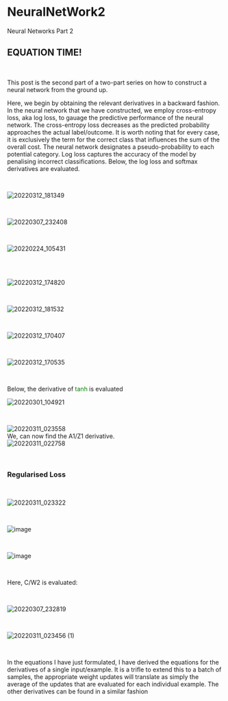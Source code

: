 # NeuralNetWork2
Neural Networks Part 2

<h2>EQUATION TIME!</h2>
<br>
 


This post is the second part of a two-part series on how to construct a neural network from the ground up.

Here, we begin by obtaining the relevant derivatives in a backward fashion. In the neural network that we have constructed, we employ cross-entropy loss, aka log loss, to gauage the predictive performance of the neural network. The cross-entropy loss decreases as the predicted probability approaches the actual label/outcome. It is worth noting that for every case, it is exclusively the term for the correct class that influences the sum of the overall cost. The neural network designates a pseudo-probability to each potential category. Log loss captures the accuracy of the model by penalising incorrect classifications. Below, the log loss and softmax derivatives are evaluated.

<br>

![20220312_181349](https://user-images.githubusercontent.com/81494595/158041789-feaa74d8-0a9b-4684-a00b-cd53af4e6a1a.jpg)


<br>


![20220307_232408](https://user-images.githubusercontent.com/81494595/157572621-35831cbc-2fec-4aad-843e-40c0016f3819.jpg)

<br>

![20220224_105431](https://user-images.githubusercontent.com/81494595/157787880-90d50e9e-f89e-40e2-b7bc-6806425df7f5.jpg)


<br>




<br>

![20220312_174820](https://user-images.githubusercontent.com/81494595/158042022-a000b0fd-8a22-4f53-a220-9c2cf655dabe.jpg)

<br>


![20220312_181532](https://user-images.githubusercontent.com/81494595/158041887-982a243c-055a-4d43-8c2d-1cabb6e09332.jpg)


<br>

![20220312_170407](https://user-images.githubusercontent.com/81494595/158028310-6b19d665-b220-43e7-97fc-a6eb0d348c77.jpg)



<br>

![20220312_170535](https://user-images.githubusercontent.com/81494595/158028394-e2182fbc-ffe4-42ab-9e14-e4dab87e3b2b.jpg)




<br>

Below, the derivative of <span style ="color: green ; ">tanh</span> is evaluated
<br>

![20220301_104921](https://user-images.githubusercontent.com/81494595/157793955-e9401715-078d-4249-811e-58e914694541.jpg)

<br>

![20220311_023558](https://user-images.githubusercontent.com/81494595/157793227-7c7bdf6e-da40-4778-b491-dac26101a5cc.jpg)
<br>
We, can now find the A1/Z1 derivative.
<br>
![20220311_022758](https://user-images.githubusercontent.com/81494595/157794420-854d4f6b-b6c1-4c3d-84a7-84e33a5243e2.jpg)

<br>

<h3>Regularised Loss</h3>

<br>

![20220311_023322](https://user-images.githubusercontent.com/81494595/157794893-185a49da-f2db-416a-b540-50e72d5d69f8.jpg)

<br>

![image](https://user-images.githubusercontent.com/81494595/157795089-e6ad1fda-2883-4f69-8e82-a0583b1c7b15.png)

<br>

![image](https://user-images.githubusercontent.com/81494595/157795288-3f823ae6-ef9e-4354-90dd-05bc912bf1fc.png)

<br>

Here, C/W2 is evaluated:

<br>

![20220307_232819](https://user-images.githubusercontent.com/81494595/158026234-57b83e42-b2f4-46b1-a4f3-9c2e7653ad26.jpg)


<br>

![20220311_023456 (1)](https://user-images.githubusercontent.com/81494595/158026835-cc77f932-4cdb-4ce7-a13a-c950c448ad8f.jpg)




<br>

In the equations I have just formulated, I have derived the equations for the derivatives of a single input/example. It is a trifle to extend this to a batch of samples, the appropriate weight updates will translate as simply the average of the updates that are evaluated for each individual example. The other derivatives can be found in a similar fashion


